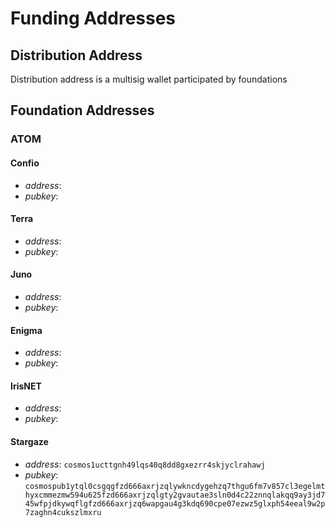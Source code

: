 # Funding Addresses

## Distribution Address

Distribution address is a multisig wallet participated by foundations

## Foundation Addresses

### ATOM

#### Confio

- _address_:
- _pubkey_:

#### Terra

- _address_:
- _pubkey_:

#### Juno

- _address_:
- _pubkey_:

#### Enigma

- _address_:
- _pubkey_:

#### IrisNET

- _address_:
- _pubkey_:

#### Stargaze

- _address_: `cosmos1ucttgnh49lqs40q8dd8gxezrr4skjyclrahawj`
- _pubkey_: `cosmospub1ytql0csgqgfzd666axrjzqlywkncdygehzq7thgu6fm7v857cl3egelmthyxcmmezmw594u625fzd666axrjzqlgty2gvautae3sln0d4c22znnqlakqq9ay3jd745wfpjdkywqflgfzd666axrjzq6wapgau4g3kdq690cpe07ezwz5glxph54eeal9w2p7zaghn4cukszlmxru`
